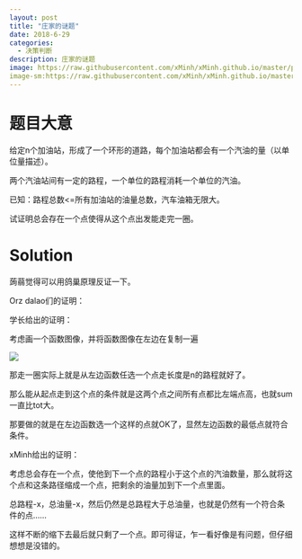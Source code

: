 ```yaml
---
layout: post
title: "庄家的谜题"
date: 2018-6-29
categories:
  - 决策判断
description: 庄家的谜题
image: https://raw.githubusercontent.com/xMinh/xMinh.github.io/master/pic/backgrounds/1c4fd43d-e3ca-4dfb-a891-e14ba5af01ea.jpg
image-sm:https://raw.githubusercontent.com/xMinh/xMinh.github.io/master/pic/backgrounds/1c4fd43d-e3ca-4dfb-a891-e14ba5af01ea.jpg
---
```

# 题目大意

给定n个加油站，形成了一个环形的道路，每个加油站都会有一个汽油的量（以单位量描述）。

两个汽油站间有一定的路程，一个单位的路程消耗一个单位的汽油。

已知：路程总数<=所有加油站的油量总数，汽车油箱无限大。

试证明总会存在一个点使得从这个点出发能走完一圈。

# Solution

蒟蒻觉得可以用鸽巢原理反证一下。

Orz dalao们的证明：

学长给出的证明：

考虑画一个函数图像，并将函数图像在左边在复制一遍

![](https://s1.ax1x.com/2018/06/29/PiLacj.png)

那走一圈实际上就是从左边函数任选一个点走长度是n的路程就好了。

那么能从起点走到这个点的条件就是这两个点之间所有点都比左端点高，也就sum一直比tot大。

那要做的就是在左边函数选一个这样的点就OK了，显然左边函数的最低点就符合条件。

xMinh给出的证明：

考虑总会存在一个点，使他到下一个点的路程小于这个点的汽油数量，那么就将这个点和这条路径缩成一个点，把剩余的油量加到下一个点里面。

总路程-x，总油量-x，然后仍然是总路程大于总油量，也就是仍然有一个符合条件的点……

这样不断的缩下去最后就只剩了一个点。即可得证，乍一看好像是有问题，但仔细想想是没错的。

